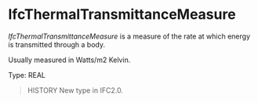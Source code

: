 # IfcThermalTransmittanceMeasure

_IfcThermalTransmittanceMeasure_ is a measure of the rate at which energy is transmitted through a body.
<!-- end of short definition -->


Usually measured in Watts/m2 Kelvin.

Type: REAL

> HISTORY New type in IFC2.0.
